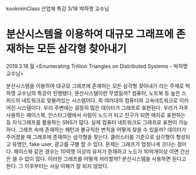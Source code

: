 kookminClass
산업체 특강
3/18
박하명 교수님

분산시스템을 이용하여 대규모 그래프에 존재하는 모든 삼각형 찾아내기
==================================================
2019.3.18.월
<Enumerating Trillion Triangles on Distributed Systems - 박하명교수님>

분산시스템을 이용하여 대규모 그래프에 존재하는 모든 삼각형 찾아내기 라는 주제로 박하명 교수님의 특강이 진행됐다. 분산시스템이란 무었일까? 컴퓨터, 노트북 등 높은 스피드의 네트워크로 맞물려있는 시스템이다. 즉 여러대의 컴퓨터와 고속네트워크로 이러어진 시스템이다. 우리 주변에는 굉장히 많은 데이터가 그래프로 표현된다. 우리가 자주 사용하는 페이스북, 인스타그램에서 사람이 노드가 되고 친구가 되면 에지로 표현하는 등 지식그래프를 활용하는 SNS가 많다. 실제 컴퓨터 네트워크도 그래프로 표현이 가능하다. 그래프 속에 존재하는 패턴과 불규칙한 변칙을 어떻게 찾을 수 있을까? 데이터가 주어졌을 때 그래프에 존재하는 삼각형을 찾는다. 클러스터를 기준으로 삼각형이 형성되고 유명인, fake user, 광고를 구별 할 수 있다. 문제는 그래프가 엄청나게 크다는 점이다. 페이스북 같은 경우는 10억명 이상의 유저가 존재하고 노드가 10억개이상 이면 간선은 셀 수 없이 많다. 이러한 그래프를 어떻게 처리할까? 분산시스템을 사용하면 된다고 한다. 그 이후부터는 사실 이해가 잘 되지 않았다. 
